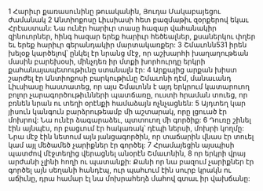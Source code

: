 1 Հարիւր քառասունինը թուականին, Յուդա Մակաբայեցու ժամանակ 2 Անտիոքոսը Լիւսիասի հետ բազմաթիւ զօրքերով եկաւ Հրէաստան: Նա ունէր հարիւր տասը հազար վահանակիր զինուորներ, հինգ հազար երեք հարիւր հեծեալներ, քսաներկու փղեր եւ երեք հարիւր գերանդակիր մարտակառքեր: 3 Շմաւոնն531 իրեն խելօք կարծելով՝ ընկել էր նրանց մէջ, որ աշխարհի խաղաղութեան մասին բարեխօսի, մինչդեռ իր մտքի խորհուրդը երկրի քահանայապետութիւնը ստանալն էր: 4 Արքայից արքան խիստ շարժել էր Անտիոքոսի բարկութիւնը Շմաւոնի դէմ, մանաւանդ Լիւսիասը հաստատեց, որ այս Շմաւոնն է այդ երկրում կատարուող բոլոր չարագործութիւնների պատճառը, ուստի հրաման տուեց, որ բռնեն նրան ու տեղի օրէնքի համաձայն ոչնչացնեն: 5 Այդտեղ կար յիսուն կանգուն բարձրութեամբ մի աշտարակ, որը լցուած էր մոխրով: Նա ունէր ձագարաձեւ, պտտուող մի գործիք: 6 Դուռը շինել էին այնպէս, որ բացւում էր հակառակ՝ դէպի ներսի, մոխրի կողմը: Նրա մէջ էին նետում այն յանցագործին, որ տաճարին վնաս էր տուել կամ այլ մեծամեծ չարիքներ էր գործել: 7 Հրամայեցին այսպիսի պատժով մէջտեղից վերացնել անօրէն Շմաւոնին, 8 որ երկրի վրայ արժանի չլինի հողի ու պատանքի: Քանի որ նա բազում չարիքներ էր գործել այն սեղանի հանդէպ, ուր պահւում էին սուրբ կրակն ու աճիւնը, դրա համար էլ նա մոխրահեղձ մահով գտաւ իր վախճանը:
